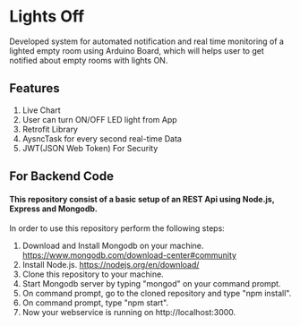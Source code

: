 # Lights Off

Developed system for automated notification and real time monitoring of a lighted empty room using Arduino Board, which will helps user to get notified about empty rooms with lights ON.

## Features
1. Live Chart <br>
2. User can turn ON/OFF LED light from App <br>
3. Retrofit Library <br>
4. AysncTask for every second real-time Data <br>
5. JWT(JSON Web Token) For Security<br>

## For Backend Code

#### This repository consist of a basic setup of an REST Api using Node.js, Express and Mongodb.

In order to use this repository perform the following steps:

1. Download and Install Mongodb on your machine. https://www.mongodb.com/download-center#community
2. Install Node.js. https://nodejs.org/en/download/
3. Clone this repository to your machine.
4. Start Mongodb server by typing "mongod" on your command prompt.
5. On command prompt, go to the cloned repository and type "npm install".
6. On command prompt, type "npm start".
7. Now your webservice is running on http://localhost:3000.



